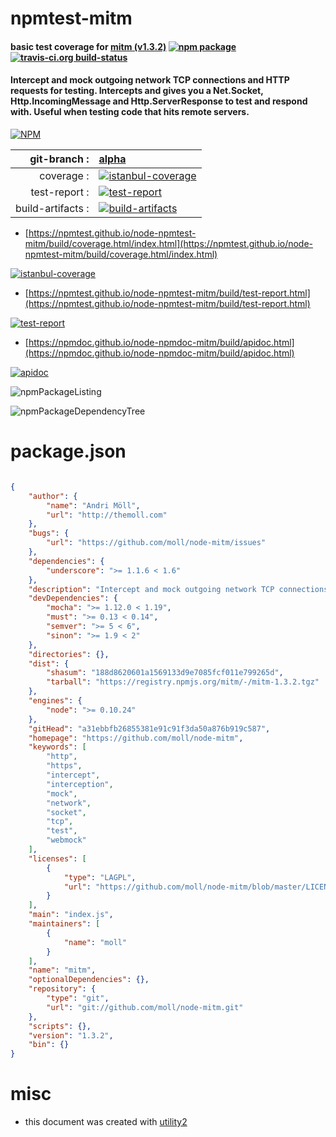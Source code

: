# npmtest-mitm

#### basic test coverage for  [mitm (v1.3.2)](https://github.com/moll/node-mitm)  [![npm package](https://img.shields.io/npm/v/npmtest-mitm.svg?style=flat-square)](https://www.npmjs.org/package/npmtest-mitm) [![travis-ci.org build-status](https://api.travis-ci.org/npmtest/node-npmtest-mitm.svg)](https://travis-ci.org/npmtest/node-npmtest-mitm)

#### Intercept and mock outgoing network TCP connections and HTTP requests for testing. Intercepts and gives you a Net.Socket, Http.IncomingMessage and Http.ServerResponse to test and respond with. Useful when testing code that hits remote servers.

[![NPM](https://nodei.co/npm/mitm.png?downloads=true&downloadRank=true&stars=true)](https://www.npmjs.com/package/mitm)

| git-branch : | [alpha](https://github.com/npmtest/node-npmtest-mitm/tree/alpha)|
|--:|:--|
| coverage : | [![istanbul-coverage](https://npmtest.github.io/node-npmtest-mitm/build/coverage.badge.svg)](https://npmtest.github.io/node-npmtest-mitm/build/coverage.html/index.html)|
| test-report : | [![test-report](https://npmtest.github.io/node-npmtest-mitm/build/test-report.badge.svg)](https://npmtest.github.io/node-npmtest-mitm/build/test-report.html)|
| build-artifacts : | [![build-artifacts](https://npmtest.github.io/node-npmtest-mitm/glyphicons_144_folder_open.png)](https://github.com/npmtest/node-npmtest-mitm/tree/gh-pages/build)|

- [https://npmtest.github.io/node-npmtest-mitm/build/coverage.html/index.html](https://npmtest.github.io/node-npmtest-mitm/build/coverage.html/index.html)

[![istanbul-coverage](https://npmtest.github.io/node-npmtest-mitm/build/screenCapture.buildCi.browser.%252Ftmp%252Fbuild%252Fcoverage.lib.html.png)](https://npmtest.github.io/node-npmtest-mitm/build/coverage.html/index.html)

- [https://npmtest.github.io/node-npmtest-mitm/build/test-report.html](https://npmtest.github.io/node-npmtest-mitm/build/test-report.html)

[![test-report](https://npmtest.github.io/node-npmtest-mitm/build/screenCapture.buildCi.browser.%252Ftmp%252Fbuild%252Ftest-report.html.png)](https://npmtest.github.io/node-npmtest-mitm/build/test-report.html)

- [https://npmdoc.github.io/node-npmdoc-mitm/build/apidoc.html](https://npmdoc.github.io/node-npmdoc-mitm/build/apidoc.html)

[![apidoc](https://npmdoc.github.io/node-npmdoc-mitm/build/screenCapture.buildCi.browser.%252Ftmp%252Fbuild%252Fapidoc.html.png)](https://npmdoc.github.io/node-npmdoc-mitm/build/apidoc.html)

![npmPackageListing](https://npmtest.github.io/node-npmtest-mitm/build/screenCapture.npmPackageListing.svg)

![npmPackageDependencyTree](https://npmtest.github.io/node-npmtest-mitm/build/screenCapture.npmPackageDependencyTree.svg)



# package.json

```json

{
    "author": {
        "name": "Andri Möll",
        "url": "http://themoll.com"
    },
    "bugs": {
        "url": "https://github.com/moll/node-mitm/issues"
    },
    "dependencies": {
        "underscore": ">= 1.1.6 < 1.6"
    },
    "description": "Intercept and mock outgoing network TCP connections and HTTP requests for testing. Intercepts and gives you a Net.Socket, Http.IncomingMessage and Http.ServerResponse to test and respond with. Useful when testing code that hits remote servers.",
    "devDependencies": {
        "mocha": ">= 1.12.0 < 1.19",
        "must": ">= 0.13 < 0.14",
        "semver": ">= 5 < 6",
        "sinon": ">= 1.9 < 2"
    },
    "directories": {},
    "dist": {
        "shasum": "188d8620601a1569133d9e7085fcf011e799265d",
        "tarball": "https://registry.npmjs.org/mitm/-/mitm-1.3.2.tgz"
    },
    "engines": {
        "node": ">= 0.10.24"
    },
    "gitHead": "a31ebbfb26855381e91c91f3da50a876b919c587",
    "homepage": "https://github.com/moll/node-mitm",
    "keywords": [
        "http",
        "https",
        "intercept",
        "interception",
        "mock",
        "network",
        "socket",
        "tcp",
        "test",
        "webmock"
    ],
    "licenses": [
        {
            "type": "LAGPL",
            "url": "https://github.com/moll/node-mitm/blob/master/LICENSE"
        }
    ],
    "main": "index.js",
    "maintainers": [
        {
            "name": "moll"
        }
    ],
    "name": "mitm",
    "optionalDependencies": {},
    "repository": {
        "type": "git",
        "url": "git://github.com/moll/node-mitm.git"
    },
    "scripts": {},
    "version": "1.3.2",
    "bin": {}
}
```



# misc
- this document was created with [utility2](https://github.com/kaizhu256/node-utility2)

